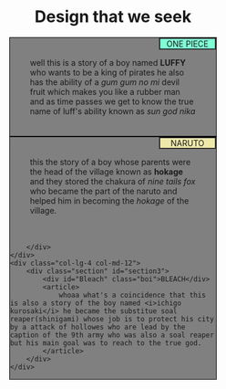 
<html>
    <head>
        <title>peer graded Assignment 2</title></head>
        <style>
            *{
                box-sizing: border-box;
            }
            h1{
                text-align: center;
                
            }
            .boi{
                text-align: center;
                position: absolute;
                margin: auto;
                top: 0;
                right: 0;
                width: 100px;
                border: 2px groove black;
            }
            .section{
                background-color: gray;
                border: 1px groove black;
                position: relative;
                width: 90%;
                margin-left: auto;
                margin-right: auto;
            }
            article{
                padding: 35px;
            }
            #one_piece{
                background-color: aquamarine;
            }
            #naruto{
                background-color: palegoldenrod;
            }
            #Bleach{
                background-color: palevioletred;
            }
            .row{
                width: 100%;
            }
            @media (min-width: 1200px){
                .col-lg-1,.col-lg-2,.col-lg-3,.col-lg-4,.col-lg-5,.col-lg-6,.col-lg-7,.col-lg-8,
                .col-lg-9,.col-lg-10,.col-lg-11,.col-lg-12{
                    float: left;
                }
                .col-lg-1 {
                    width: 8.33%;
                }
                .col-lg-2 {
    width: 16.66%;
  }
  .col-lg-3 {
    width: 25%;
  }
  .col-lg-4 {
    width: 33.33%;
  }
  .col-lg-5 {
    width: 41.66%;
  }
  .col-lg-6 {
    width: 50%;
  }
  .col-lg-7 {
    width: 58.33%;
  }
  .col-lg-8 {
    width: 66.66%;
  }
  .col-lg-9 {
    width: 74.99%;
  }
  .col-lg-10 {
    width: 83.33%;
  }
  .col-lg-11 {
    width: 91.66%;
  }
  .col-lg-12 {
    width: 100%;
  }
}

@media (min-width: 950px) and (max-width: 1200px){
    .col-lg-1,.col-lg-2,.col-lg-3,.col-lg-4,.col-lg-5,.col-lg-6,.col-lg-7,.col-lg-8,
                .col-lg-9,.col-lg-10,.col-lg-11,.col-lg-12{
                    float: left;
                }
                .col-md-1 {
    width: 8.33%;
  }
  .col-md-2 {
    width: 16.66%;
  }
  .col-md-3 {
    width: 25%;
  }
  .col-md-4 {
    width: 33.33%;
  }
  .col-md-5 {
    width: 41.66%;
  }
  .col-md-6 {
    width: 50%;
  }
  .col-md-7 {
    width: 58.33%;
  }
  .col-md-8 {
    width: 66.66%;
  }
  .col-md-9 {
    width: 74.99%;
  }
  .col-md-10 {
    width: 83.33%;
  }
  .col-md-11 {
    width: 91.66%;
  }
  .col-md-12 {
    width: 100%;
  }

  
}
@media(max-width: 767px){
    .section{
        margin-top: 30px;
    }
}
</style>
<body>
    <h1><b>Design that we seek</b></h1>
    <div id="row">
    <div class="col-lg-4 col-md-6">
        <div class="section" id="section1">
            <div id="one_piece" class="boi">ONE PIECE</div>
            <article>
            well this is a story of a boy named <b>LUFFY</b> who wants to be a king of pirates he also has the ability of a <i>gum gum no mi</i> devil fruit which makes you like a rubber man and as time passes we get to know the true name of luff's ability known as <i>sun god nika </i>
            </article>
        </div>
    </div>
    <div class="col-lg-4 col-md-6">
        <div class="section" id="section2">
            <div id="naruto" class="boi">NARUTO</div>
            <article>
                this the story of a boy whose parents were the head of the village known as <b>hokage</b> and they stored the chakura of <i>nine tails fox</i> who became the part of the naruto and helped him in becoming the <i>hokage</i> of the village.
            </article>

        </div>
    </div>
    <div class="col-lg-4 col-md-12">
        <div class="section" id="section3">
            <div id="Bleach" class="boi">BLEACH</div>
            <article>
                whoaa what's a coincidence that this is also a story of the boy named <i>ichigo kurosaki</i> he became the substitue soal reaper(shinigami) whose job is to protect his city by a attack of hollowes who are lead by the caption of the 9th army who was also a soal reaper but his main goal was to reach to the true god.
            </article>
        </div>
    </div>
</body>
</html>
